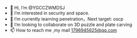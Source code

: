 - 👋 Hi, I’m @YGCCZWMDSJ
- 👀 I’m interested in security and space.
- 🌱 I’m currently learning penetration，Next target: oscp
- 💞️ I’m looking to collaborate on 3D puzzle and plate carving
- 📫 How to reach me ,my mail 1796945625@qq.com

<!---
YGCCZWMDSJ/YGCCZWMDSJ is a ✨ special ✨ repository because its `README.md` (this file) appears on your GitHub profile.
You can click the Preview link to take a look at your changes.
--->
